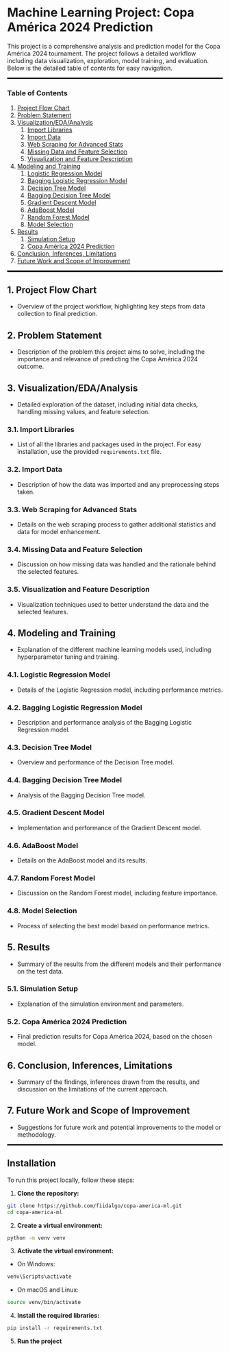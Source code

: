 # Machine Learning Project: Copa América 2024 Prediction

This project is a comprehensive analysis and prediction model for the Copa América 2024 tournament. The project follows a detailed workflow including data visualization, exploration, model training, and evaluation. Below is the detailed table of contents for easy navigation.

<hr style="height:2.4pt">

### Table of Contents
1. [Project Flow Chart](#flowchart)
1. [Problem Statement](#problemstatement)
1. [Visualization/EDA/Analysis](#eda)
    1. [Import Libraries](#lib)
    1. [Import Data](#data)
    1. [Web Scraping for Advanced Stats](#scraping)
    1. [Missing Data and Feature Selection](#missingandfeatures)
    1. [Visualization and Feature Description](#viz)
1. [Modeling and Training](#model)
    1. [Logistic Regression Model](#lr)
    1. [Bagging Logistic Regression Model](#lrbag)
    1. [Decision Tree Model](#dt)
    1. [Bagging Decision Tree Model](#dtbag)
    1. [Gradient Descent Model](#gd)
    1. [AdaBoost Model](#ada)
    1. [Random Forest Model](#rf)
    1. [Model Selection](#selection)
1. [Results](#results)
    1. [Simulation Setup](#sim)
    1. [Copa América 2024 Prediction](#ca24)
1. [Conclusion, Inferences, Limitations](#conclusion)
1. [Future Work and Scope of Improvement](#future)

<hr style="height:2.4pt">

## <a id="flowchart"></a>1. Project Flow Chart
- Overview of the project workflow, highlighting key steps from data collection to final prediction.

## <a id="problemstatement"></a>2. Problem Statement
- Description of the problem this project aims to solve, including the importance and relevance of predicting the Copa América 2024 outcome.

## <a id="eda"></a>3. Visualization/EDA/Analysis
- Detailed exploration of the dataset, including initial data checks, handling missing values, and feature selection.

### <a id="lib"></a>3.1. Import Libraries
- List of all the libraries and packages used in the project. For easy installation, use the provided `requirements.txt` file.

### <a id="data"></a>3.2. Import Data
- Description of how the data was imported and any preprocessing steps taken.

### <a id="scraping"></a>3.3. Web Scraping for Advanced Stats
- Details on the web scraping process to gather additional statistics and data for model enhancement.

### <a id="missingandfeatures"></a>3.4. Missing Data and Feature Selection
- Discussion on how missing data was handled and the rationale behind the selected features.

### <a id="viz"></a>3.5. Visualization and Feature Description
- Visualization techniques used to better understand the data and the selected features.

## <a id="model"></a>4. Modeling and Training
- Explanation of the different machine learning models used, including hyperparameter tuning and training.

### <a id="lr"></a>4.1. Logistic Regression Model
- Details of the Logistic Regression model, including performance metrics.

### <a id="lrbag"></a>4.2. Bagging Logistic Regression Model
- Description and performance analysis of the Bagging Logistic Regression model.

### <a id="dt"></a>4.3. Decision Tree Model
- Overview and performance of the Decision Tree model.

### <a id="dtbag"></a>4.4. Bagging Decision Tree Model
- Analysis of the Bagging Decision Tree model.

### <a id="gd"></a>4.5. Gradient Descent Model
- Implementation and performance of the Gradient Descent model.

### <a id="ada"></a>4.6. AdaBoost Model
- Details on the AdaBoost model and its results.

### <a id="rf"></a>4.7. Random Forest Model
- Discussion on the Random Forest model, including feature importance.

### <a id="selection"></a>4.8. Model Selection
- Process of selecting the best model based on performance metrics.

## <a id="results"></a>5. Results
- Summary of the results from the different models and their performance on the test data.

### <a id="sim"></a>5.1. Simulation Setup
- Explanation of the simulation environment and parameters.

### <a id="ca24"></a>5.2. Copa América 2024 Prediction
- Final prediction results for Copa América 2024, based on the chosen model.

## <a id="conclusion"></a>6. Conclusion, Inferences, Limitations
- Summary of the findings, inferences drawn from the results, and discussion on the limitations of the current approach.

## <a id="future"></a>7. Future Work and Scope of Improvement
- Suggestions for future work and potential improvements to the model or methodology.

<hr style="height:2.4pt">

## Installation

To run this project locally, follow these steps:

1. **Clone the repository:**

```bash
git clone https://github.com/fiidalgo/copa-america-ml.git
cd copa-america-ml
```

2. **Create a virtual environment:**

```bash
python -m venv venv
```

3. **Activate the virtual environment:**

* On Windows:

```bash
venv\Scripts\activate
```

* On macOS and Linux:

```bash
source venv/bin/activate
```

4. **Install the required libraries:**

```bash
pip install -r requirements.txt
```

5. **Run the project**
